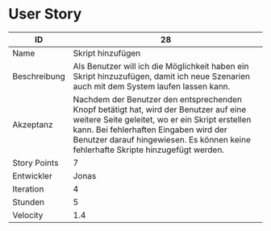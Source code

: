 # User Story

|ID          |28|
|-|-|
|Name        |Skript hinzufügen|
|Beschreibung|Als Benutzer will ich die Möglichkeit haben ein Skript hinzuzufügen, damit ich neue Szenarien auch mit dem System laufen lassen kann.|
|Akzeptanz   |Nachdem der Benutzer den entsprechenden Knopf betätigt hat, wird der Benutzer auf eine weitere Seite geleitet, wo er ein Skript erstellen kann. Bei fehlerhaften Eingaben wird der Benutzer darauf hingewiesen. Es können keine fehlerhafte Skripte hinzugefügt werden.|
|Story Points|7|
|Entwickler  |Jonas|
|Iteration   |4|
|Stunden     |5|
|Velocity    |1.4|
